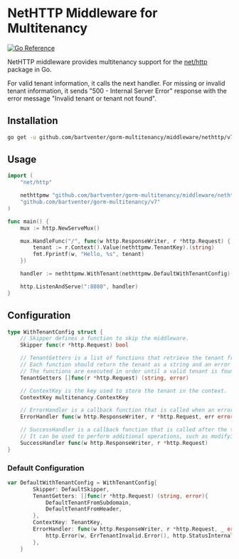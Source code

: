 # NetHTTP Middleware for Multitenancy

[![Go Reference](https://pkg.go.dev/badge/github.com/bartventer/gorm-multitenancy.svg)](https://pkg.go.dev/github.com/bartventer/gorm-multitenancy/middleware/nethttp/v7)

NetHTTP middleware provides multitenancy support for the [net/http](https://golang.org/pkg/net/http/) package in Go.

For valid tenant information, it calls the next handler. For missing or invalid tenant information, it sends "500 - Internal Server Error" response with the error message "Invalid tenant or tenant not found".

## Installation

```bash
go get -u github.com/bartventer/gorm-multitenancy/middleware/nethttp/v7
```

## Usage

```go
import (
    "net/http"

    nethttpmw "github.com/bartventer/gorm-multitenancy/middleware/nethttp/v7"
    "github.com/bartventer/gorm-multitenancy/v7"
)

func main() {
    mux := http.NewServeMux()

    mux.HandleFunc("/", func(w http.ResponseWriter, r *http.Request) {
        tenant := r.Context().Value(nethttpmw.TenantKey).(string)
        fmt.Fprintf(w, "Hello, %s", tenant)
    })

    handler := nethttpmw.WithTenant(nethttpmw.DefaultWithTenantConfig)(mux)

    http.ListenAndServe(":8080", handler)
}
```

## Configuration

```go
type WithTenantConfig struct {
	// Skipper defines a function to skip the middleware.
	Skipper func(r *http.Request) bool

	// TenantGetters is a list of functions that retrieve the tenant from the request.
	// Each function should return the tenant as a string and an error if any.
	// The functions are executed in order until a valid tenant is found.
	TenantGetters []func(r *http.Request) (string, error)

	// ContextKey is the key used to store the tenant in the context.
	ContextKey multitenancy.ContextKey

	// ErrorHandler is a callback function that is called when an error occurs during the tenant retrieval process.
	ErrorHandler func(w http.ResponseWriter, r *http.Request, err error)

	// SuccessHandler is a callback function that is called after the tenant is successfully set in the http context.
	// It can be used to perform additional operations, such as modifying the database connection based on the tenant.
	SuccessHandler func(w http.ResponseWriter, r *http.Request)
}
```

### Default Configuration

```go
var DefaultWithTenantConfig = WithTenantConfig{
		Skipper: DefaultSkipper,
		TenantGetters: []func(r *http.Request) (string, error){
			DefaultTenantFromSubdomain,
			DefaultTenantFromHeader,
		},
		ContextKey: TenantKey,
		ErrorHandler: func(w http.ResponseWriter, r *http.Request, _ error) {
			http.Error(w, ErrTenantInvalid.Error(), http.StatusInternalServerError)
		},
	}
```